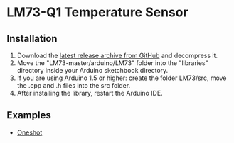 # LM73-Q1 Temperature Sensor #

## Installation ##

1. Download the [latest release archive from GitHub](https://github.com/zkemble/LM73/archive/master.zip) and decompress it.
2. Move the "LM73-master/arduino/LM73" folder into the "libraries" directory inside your Arduino sketchbook directory.
3. If you are using Arduino 1.5 or higher: create the folder LM73/src, move the .cpp and .h files into the src folder.
3. After installing the library, restart the Arduino IDE.

## Examples ##

* [Oneshot](./oneshot/oneshot.ino)
